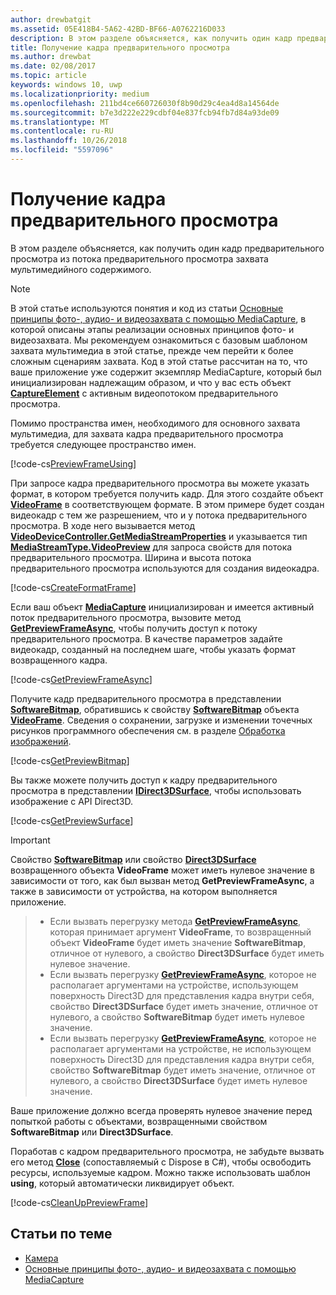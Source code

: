 ```yaml
---
author: drewbatgit
ms.assetid: 05E418B4-5A62-42BD-BF66-A0762216D033
description: В этом разделе объясняется, как получить один кадр предварительного просмотра из потока предварительного просмотра захвата мультимедийного содержимого.
title: Получение кадра предварительного просмотра
ms.author: drewbat
ms.date: 02/08/2017
ms.topic: article
keywords: windows 10, uwp
ms.localizationpriority: medium
ms.openlocfilehash: 211bd4ce660726030f8b90d29c4ea4d8a14564de
ms.sourcegitcommit: b7e3d222e229cdbf04e837fcb94fb7d84a93de09
ms.translationtype: MT
ms.contentlocale: ru-RU
ms.lasthandoff: 10/26/2018
ms.locfileid: "5597096"
---
```

# <a name="get-a-preview-frame"></a>Получение кадра предварительного просмотра


В этом разделе объясняется, как получить один кадр предварительного просмотра из потока предварительного просмотра захвата мультимедийного содержимого.

> [!NOTE] 
> В этой статье используются понятия и код из статьи [Основные принципы фото-, аудио- и видеозахвата с помощью MediaCapture](basic-photo-video-and-audio-capture-with-MediaCapture.md), в которой описаны этапы реализации основных принципов фото- и видеозахвата. Мы рекомендуем ознакомиться с базовым шаблоном захвата мультимедиа в этой статье, прежде чем перейти к более сложным сценариям захвата. Код в этой статье рассчитан на то, что ваше приложение уже содержит экземпляр MediaCapture, который был инициализирован надлежащим образом, и что у вас есть объект [**CaptureElement**](https://msdn.microsoft.com/library/windows/apps/br209278) с активным видеопотоком предварительного просмотра.

Помимо пространства имен, необходимого для основного захвата мультимедиа, для захвата кадра предварительного просмотра требуется следующее пространство имен.

[!code-cs[PreviewFrameUsing](./code/BasicMediaCaptureWin10/cs/MainPage.xaml.cs#SnippetPreviewFrameUsing)]

При запросе кадра предварительного просмотра вы можете указать формат, в котором требуется получить кадр. Для этого создайте объект [**VideoFrame**](https://msdn.microsoft.com/library/windows/apps/dn930917) в соответствующем формате. В этом примере будет создан видеокадр с тем же разрешением, что и у потока предварительного просмотра. В ходе него вызывается метод [**VideoDeviceController.GetMediaStreamProperties**](https://msdn.microsoft.com/library/windows/apps/br211995) и указывается тип [**MediaStreamType.VideoPreview**](https://msdn.microsoft.com/library/windows/apps/br226640) для запроса свойств для потока предварительного просмотра. Ширина и высота потока предварительного просмотра используются для создания видеокадра.

[!code-cs[CreateFormatFrame](./code/BasicMediaCaptureWin10/cs/MainPage.xaml.cs#SnippetCreateFormatFrame)]

Если ваш объект [**MediaCapture**](https://msdn.microsoft.com/library/windows/apps/br241124) инициализирован и имеется активный поток предварительного просмотра, вызовите метод [**GetPreviewFrameAsync**](https://msdn.microsoft.com/library/windows/apps/dn926711), чтобы получить доступ к потоку предварительного просмотра. В качестве параметров задайте видеокадр, созданный на последнем шаге, чтобы указать формат возвращенного кадра.

[!code-cs[GetPreviewFrameAsync](./code/BasicMediaCaptureWin10/cs/MainPage.xaml.cs#SnippetGetPreviewFrameAsync)]

Получите кадр предварительного просмотра в представлении [**SoftwareBitmap**](https://msdn.microsoft.com/library/windows/apps/dn887358), обратившись к свойству [**SoftwareBitmap**](https://msdn.microsoft.com/library/windows/apps/dn930926) объекта [**VideoFrame**](https://msdn.microsoft.com/library/windows/apps/dn930917). Сведения о сохранении, загрузке и изменении точечных рисунков программного обеспечения см. в разделе [Обработка изображений](imaging.md).

[!code-cs[GetPreviewBitmap](./code/BasicMediaCaptureWin10/cs/MainPage.xaml.cs#SnippetGetPreviewBitmap)]

Вы также можете получить доступ к кадру предварительного просмотра в представлении [**IDirect3DSurface**](https://msdn.microsoft.com/library/windows/apps/dn965505), чтобы использовать изображение с API Direct3D.

[!code-cs[GetPreviewSurface](./code/BasicMediaCaptureWin10/cs/MainPage.xaml.cs#SnippetGetPreviewSurface)]

> [!IMPORTANT]
> Свойство [**SoftwareBitmap**](https://msdn.microsoft.com/library/windows/apps/dn930926) или свойство [**Direct3DSurface**](https://msdn.microsoft.com/library/windows/apps/dn930920) возвращенного объекта **VideoFrame** может иметь нулевое значение в зависимости от того, как был вызван метод **GetPreviewFrameAsync**, а также в зависимости от устройства, на котором выполняется приложение.

> - Если вызвать перегрузку метода [**GetPreviewFrameAsync**](https://msdn.microsoft.com/library/windows/apps/dn926713), которая принимает аргумент **VideoFrame**, то возвращенный объект **VideoFrame** будет иметь значение **SoftwareBitmap**, отличное от нулевого, а свойство **Direct3DSurface** будет иметь нулевое значение.
> - Если вызвать перегрузку [**GetPreviewFrameAsync**](https://msdn.microsoft.com/library/windows/apps/dn926712), которое не располагает аргументами на устройстве, использующем поверхность Direct3D для представления кадра внутри себя, свойство **Direct3DSurface** будет иметь значение, отличное от нулевого, а свойство **SoftwareBitmap** будет иметь нулевое значение.
> - Если вызвать перегрузку [**GetPreviewFrameAsync**](https://msdn.microsoft.com/library/windows/apps/dn926712), которое не располагает аргументами на устройстве, не использующем поверхность Direct3D для представления кадра внутри себя, свойство **SoftwareBitmap** будет иметь значение, отличное от нулевого, а свойство **Direct3DSurface** будет иметь нулевое значение.

Ваше приложение должно всегда проверять нулевое значение перед попыткой работы с объектами, возвращенными свойством **SoftwareBitmap** или **Direct3DSurface**.

Поработав с кадром предварительного просмотра, не забудьте вызвать его метод [**Close**](https://msdn.microsoft.com/library/windows/apps/dn930918) (сопоставляемый с Dispose в C#), чтобы освободить ресурсы, используемые кадром. Можно также использовать шаблон **using**, который автоматически ликвидирует объект.

[!code-cs[CleanUpPreviewFrame](./code/BasicMediaCaptureWin10/cs/MainPage.xaml.cs#SnippetCleanUpPreviewFrame)]

## <a name="related-topics"></a>Статьи по теме

* [Камера](camera.md)
* [Основные принципы фото-, аудио- и видеозахвата с помощью MediaCapture](basic-photo-video-and-audio-capture-with-MediaCapture.md)
 

 




